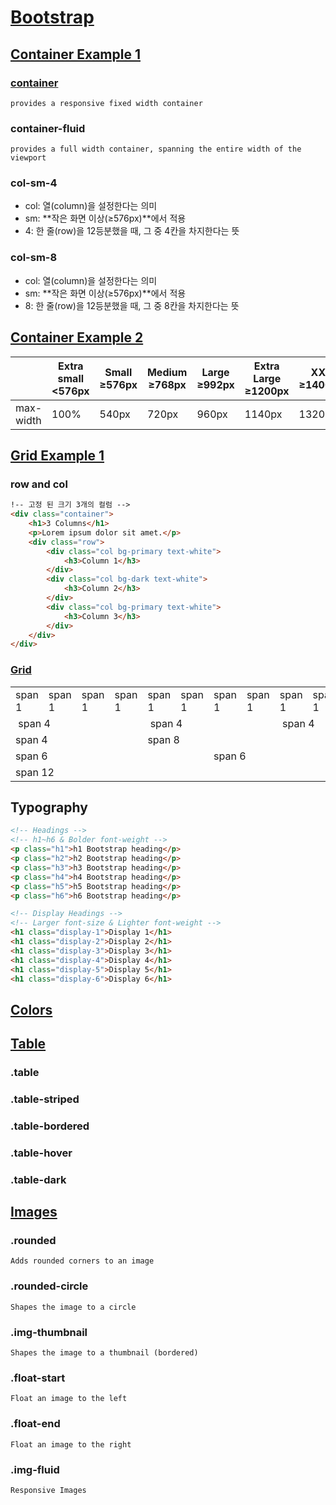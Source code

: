 # [Bootstrap](https://www.w3schools.com/bootstrap5/index.php)
## [Container Example 1](https://tayaki71751.github.io/gukbi/bootstrap/bootstrap01.html)
### [container](https://www.w3schools.com/bootstrap5/bootstrap_containers.php)
```
provides a responsive fixed width container
```
### container-fluid
```
provides a full width container, spanning the entire width of the viewport
```
### col-sm-4
- col: 열(column)을 설정한다는 의미
- sm: **작은 화면 이상(≥576px)**에서 적용    
- 4: 한 줄(row)을 12등분했을 때, 그 중 4칸을 차지한다는 뜻
### col-sm-8
- col: 열(column)을 설정한다는 의미
- sm: **작은 화면 이상(≥576px)**에서 적용    
- 8: 한 줄(row)을 12등분했을 때, 그 중 8칸을 차지한다는 뜻
## [Container Example 2](https://tayaki71751.github.io/gukbi/bootstrap/bootstrap02.html)
||Extra small<br>\<576px|Small<br>≥576px|Medium<br>≥768px|Large<br>≥992px|Extra Large<br>≥1200px|XXL<br>≥1400px|
|-|-|-|-|-|-|-|
|max-width|100%|540px|720px|960px|1140px|1320px|
## [Grid Example 1](https://tayaki71751.github.io/gukbi/bootstrap/bootstrap03)
### row and col
```html
!-- 고정 된 크기 3개의 컬럼 -->
<div class="container">
    <h1>3 Columns</h1>
    <p>Lorem ipsum dolor sit amet.</p>
    <div class="row">
        <div class="col bg-primary text-white">
            <h3>Column 1</h3>
        </div>
        <div class="col bg-dark text-white">
            <h3>Column 2</h3>
        </div>
        <div class="col bg-primary text-white">
            <h3>Column 3</h3>
        </div>
    </div>
</div>
```
### [Grid](https://www.w3schools.com/bootstrap5/bootstrap_grid_basic.php)
<table class="table grid">
<tbody><tr>
  <td>span 1</td>
  <td>span 1</td>  
  <td>span 1</td>
  <td>span 1</td>
  <td>span 1</td>  
  <td>span 1</td>
  <td>span 1</td>
  <td>span 1</td>  
  <td>span 1</td>
  <td>span 1</td>
  <td>span 1</td>  
  <td>span 1</td>
</tr>
<tr>
  <td colspan="4">&nbsp;span 4</td>
  <td colspan="4">&nbsp;span 4</td>  
  <td colspan="4">&nbsp;span 4</td>
</tr>
<tr>
  <td colspan="4">span 4</td>
  <td colspan="8">span 8</td>  
</tr>
<tr>
  <td colspan="6">span 6</td>
  <td colspan="6">span 6</td>  
</tr>
<tr>
  <td colspan="12">span 12</td>
</tr>
</tbody></table>

## Typography
```html
<!-- Headings -->
<!-- h1~h6 & Bolder font-weight -->
<p class="h1">h1 Bootstrap heading</p>
<p class="h2">h2 Bootstrap heading</p>
<p class="h3">h3 Bootstrap heading</p>
<p class="h4">h4 Bootstrap heading</p>
<p class="h5">h5 Bootstrap heading</p>
<p class="h6">h6 Bootstrap heading</p> 
```
```html
<!-- Display Headings -->
<!-- Larger font-size & Lighter font-weight -->
<h1 class="display-1">Display 1</h1>
<h1 class="display-2">Display 2</h1>
<h1 class="display-3">Display 3</h1>
<h1 class="display-4">Display 4</h1>
<h1 class="display-5">Display 5</h1>
<h1 class="display-6">Display 6</h1>
```
## [Colors](https://www.w3schools.com/bootstrap5/bootstrap_colors.php)
## [Table](https://www.w3schools.com/bootstrap5/bootstrap_tables.php)
### .table
### .table-striped
### .table-bordered
### .table-hover
### .table-dark
## [Images](https://www.w3schools.com/bootstrap5/bootstrap_images.php)
### .rounded
`Adds rounded corners to an image`
### .rounded-circle
`Shapes the image to a circle`
### .img-thumbnail
`Shapes the image to a thumbnail (bordered)`
### .float-start
`Float an image to the left`
### .float-end
`Float an image to the right`
### .img-fluid
`Responsive Images`
